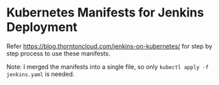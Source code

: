 # Kubernetes Manifests for Jenkins Deployment

Refer https://blog.thorntoncloud.com/jenkins-on-kubernetes/ for step by step process to use these manifests.

Note: I merged the manifests into a single file, so only `kubectl apply -f jenkins.yaml` is needed.
